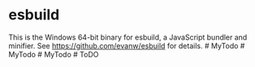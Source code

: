 # esbuild

This is the Windows 64-bit binary for esbuild, a JavaScript bundler and minifier. See https://github.com/evanw/esbuild for details.
#   M y T o d o  
 #   M y T o d o  
 #   M y T o d o  
 #   T o D O  
 